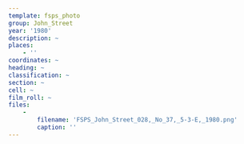```yaml
---
template: fsps_photo
group: John_Street
year: '1980'
description: ~
places:
    - ''
coordinates: ~
heading: ~
classification: ~
section: ~
cell: ~
film_roll: ~
files:
    -
        filename: 'FSPS_John_Street_028,_No_37,_5-3-E,_1980.png'
        caption: ''
---
```

